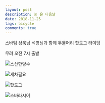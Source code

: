 ```yaml
---
layout: post
description: 눈 온 다음날
date: 2018-11-25
tags: bicycle
comments: true
---
```

스바팀 상욱님 석영님과 함께 두물머리 핫도그 라이딩

무려 오전 7시 출발

![스산한양수](https://lh3.googleusercontent.com/ssDkBhoWNhK6EafU0m75tAeBrteflYhNBxUYP7wb2hqceXx7rCkycLGHJ2o8r65WsDxC8JWWur_BsqF6gbSDKwdIxF39NEnhGKTlsmmIeco0HDI8jQh5D-_aaETUGEDF6QRfNvl9rw=w2400 "...")

![세차필요](https://lh3.googleusercontent.com/Y4PsDniXnFyevuvWm0WffvasNmH0dU0-TzZJx1vircHBdpdS3z2U5b8JfbYS9ZoappQWCUw9EhPPOIM1GR36skX7a8b4q9NDhUMWqg9fvlwKdj6ceJ56RyyaWAoK2NUYeDK8G15w2w=w2400)

![핫도그](https://lh3.googleusercontent.com/P1t_2MYgutv5CN6UUZDMI7rPvi_Quev7UlDsnawKqJDbEBzNRn2sWbqTD8-jRk1ur2Pfzw4YuyQOCE7V-koF0N-ZokwUHjfvQeg3SPXcY3Phe9nMXcjLY_jwSl3yO8T-UcmZuy1GvA=w2400)

![스바라시이](https://lh3.googleusercontent.com/6GJe2aokgbmA6eLQMhIKDHIaLbFLlMj18_9Siq9JiK5OR6Y5wzfppaAdIQT2Ds_rFPz0C6Ra0c5PpgXoBKTDGMjODzDzADStJWDCSUPuym-oqlPjAYYi9k6YjS01ijiVyLXyP4bQgg=w2400)
